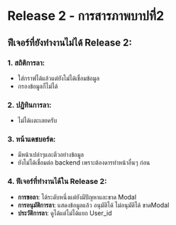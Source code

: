 # Release 2 - การสารภาพบาปทีี่2

## ฟีเจอร์ที่ยังทำงานไม่ได้ Release 2:

### 1. **สถิติการลา**:
- ใส่กราฟได้แล้วแต่ยังไม่ได้เชื่อมข้อมูล
- กรองข้อมูลก็ไม่ได้

### 2. **ปฏิทินการลา**:
- ไม่ได้เเตะเลยครับ

### 3. **หน้าแดชบอร์ด**:
- มีหน้าเปล่าๆและตีวอย่างข้อมูล
- ยังไม่ได้เชื่อมต่อ backend เพราะต้องดารทำหน้าอื่นๆ ก่อน

### 4. **ฟีเจอร์ที่ทำงานได้ใน Release 2**:
- **การขอลา**: ได้ระดับหนึ่งแต่ยังมีปัญหาและขาด Modal
- **การอนุมัติการลา**: แสดงข้อมูลแล้ว อนุมัติได้ ไม่อนุมัติได้ ขาดModal
- **ประวัติการลา**: ดูได้แต่ไม่ได้แยก User_id
